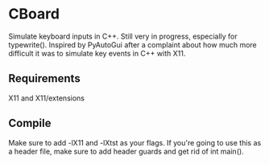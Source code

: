 # CBoard
Simulate keyboard inputs in C++. Still very in progress, especially for typewrite(). Inspired by PyAutoGui after a complaint about how much more difficult it was to simulate key events in C++ with X11.

## Requirements
X11 and X11/extensions

## Compile
Make sure to add -lX11 and -lXtst as your flags. If you're going to use this as a header file, make sure to add header guards and get rid of int main().
